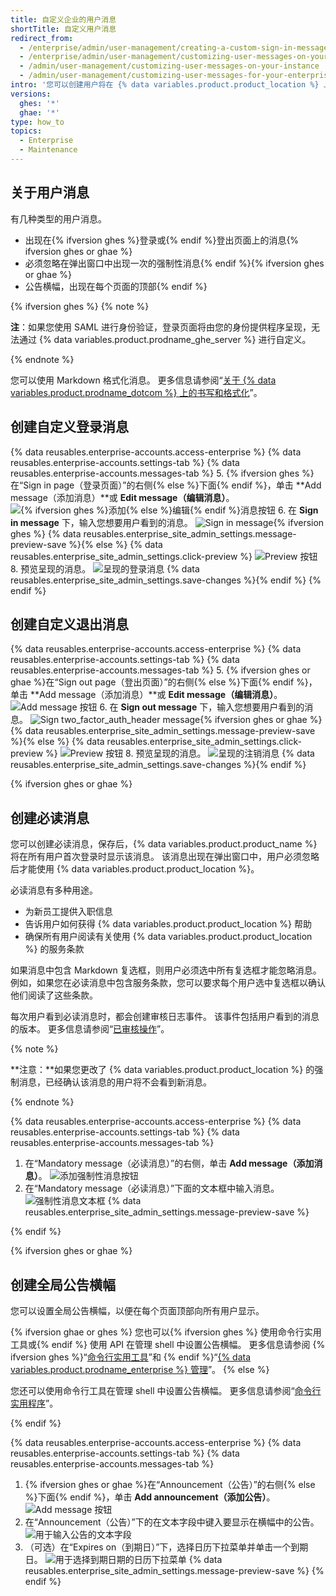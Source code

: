 ```yaml
---
title: 自定义企业的用户消息
shortTitle: 自定义用户消息
redirect_from:
  - /enterprise/admin/user-management/creating-a-custom-sign-in-message
  - /enterprise/admin/user-management/customizing-user-messages-on-your-instance
  - /admin/user-management/customizing-user-messages-on-your-instance
  - /admin/user-management/customizing-user-messages-for-your-enterprise
intro: '您可以创建用户将在 {% data variables.product.product_location %} 上看到的自定义消息。'
versions:
  ghes: '*'
  ghae: '*'
type: how_to
topics:
  - Enterprise
  - Maintenance
---
```


## 关于用户消息

有几种类型的用户消息。
- 出现在{% ifversion ghes %}登录或{% endif %}登出页面上的消息{% ifversion ghes or ghae %}
- 必须忽略在弹出窗口中出现一次的强制性消息{% endif %}{% ifversion ghes or ghae %}
- 公告横幅，出现在每个页面的顶部{% endif %}

{% ifversion ghes %}
{% note %}

**注**：如果您使用 SAML 进行身份验证，登录页面将由您的身份提供程序呈现，无法通过 {% data variables.product.prodname_ghe_server %} 进行自定义。

{% endnote %}

您可以使用 Markdown 格式化消息。 更多信息请参阅“[关于 {% data variables.product.prodname_dotcom %} 上的书写和格式化](/articles/about-writing-and-formatting-on-github/)”。

## 创建自定义登录消息

{% data reusables.enterprise-accounts.access-enterprise %}
{% data reusables.enterprise-accounts.settings-tab %}
{% data reusables.enterprise-accounts.messages-tab %}
5. {% ifversion ghes %}在“Sign in page（登录页面）”的右侧{% else %}下面{% endif %}，单击 **Add message（添加消息）**或 **Edit message（编辑消息）**。 ![{% ifversion ghes %}添加{% else %}编辑{% endif %}消息按钮](/assets/images/enterprise/site-admin-settings/edit-message.png)
6. 在 **Sign in message** 下，输入您想要用户看到的消息。 ![Sign in message](/assets/images/enterprise/site-admin-settings/sign-in-message.png){% ifversion ghes %}
{% data reusables.enterprise_site_admin_settings.message-preview-save %}{% else %}
{% data reusables.enterprise_site_admin_settings.click-preview %}
  ![Preview 按钮](/assets/images/enterprise/site-admin-settings/sign-in-message-preview-button.png)
8. 预览呈现的消息。 ![呈现的登录消息](/assets/images/enterprise/site-admin-settings/sign-in-message-rendered.png)
{% data reusables.enterprise_site_admin_settings.save-changes %}{% endif %}
{% endif %}

## 创建自定义退出消息

{% data reusables.enterprise-accounts.access-enterprise %}
{% data reusables.enterprise-accounts.settings-tab %}
{% data reusables.enterprise-accounts.messages-tab %}
5. {% ifversion ghes or ghae %}在“Sign out page（登出页面）”的右侧{% else %}下面{% endif %}，单击 **Add message（添加消息）**或 **Edit message（编辑消息）**。 ![Add message 按钮](/assets/images/enterprise/site-admin-settings/sign-out-add-message-button.png)
6. 在 **Sign out message** 下，输入您想要用户看到的消息。 ![Sign two_factor_auth_header message](/assets/images/enterprise/site-admin-settings/sign-out-message.png){% ifversion ghes or ghae %}
{% data reusables.enterprise_site_admin_settings.message-preview-save %}{% else %}
{% data reusables.enterprise_site_admin_settings.click-preview %}
  ![Preview 按钮](/assets/images/enterprise/site-admin-settings/sign-out-message-preview-button.png)
8. 预览呈现的消息。 ![呈现的注销消息](/assets/images/enterprise/site-admin-settings/sign-out-message-rendered.png)
{% data reusables.enterprise_site_admin_settings.save-changes %}{% endif %}

{% ifversion ghes or ghae %}
## 创建必读消息

您可以创建必读消息，保存后，{% data variables.product.product_name %} 将在所有用户首次登录时显示该消息。 该消息出现在弹出窗口中，用户必须忽略后才能使用 {% data variables.product.product_location %}。

必读消息有多种用途。

- 为新员工提供入职信息
- 告诉用户如何获得 {% data variables.product.product_location %} 帮助
- 确保所有用户阅读有关使用 {% data variables.product.product_location %} 的服务条款

如果消息中包含 Markdown 复选框，则用户必须选中所有复选框才能忽略消息。 例如，如果您在必读消息中包含服务条款，您可以要求每个用户选中复选框以确认他们阅读了这些条款。

每次用户看到必读消息时，都会创建审核日志事件。 该事件包括用户看到的消息的版本。 更多信息请参阅“[已审核操作](/admin/user-management/audited-actions)”。

{% note %}

**注意：**如果您更改了 {% data variables.product.product_location %} 的强制消息，已经确认该消息的用户将不会看到新消息。

{% endnote %}

{% data reusables.enterprise-accounts.access-enterprise %}
{% data reusables.enterprise-accounts.settings-tab %}
{% data reusables.enterprise-accounts.messages-tab %}
1. 在“Mandatory message（必读消息）”的右侧，单击 **Add message（添加消息）**。 ![添加强制性消息按钮](/assets/images/enterprise/site-admin-settings/add-mandatory-message-button.png)
1. 在“Mandatory message（必读消息）”下面的文本框中输入消息。 ![强制性消息文本框](/assets/images/enterprise/site-admin-settings/mandatory-message-text-box.png)
{% data reusables.enterprise_site_admin_settings.message-preview-save %}

{% endif %}

{% ifversion ghes or ghae %}
## 创建全局公告横幅

您可以设置全局公告横幅，以便在每个页面顶部向所有用户显示。

{% ifversion ghae or ghes %}
您也可以{% ifversion ghes %} 使用命令行实用工具或{% endif %} 使用 API 在管理 shell 中设置公告横幅。 更多信息请参阅 {% ifversion ghes %}“[命令行实用工具](/enterprise/admin/configuration/command-line-utilities#ghe-announce)”和 {% endif %}“[{% data variables.product.prodname_enterprise %} 管理](/rest/reference/enterprise-admin#announcements)”。
{% else %}

您还可以使用命令行工具在管理 shell 中设置公告横幅。 更多信息请参阅“[命令行实用程序](/enterprise/admin/configuration/command-line-utilities#ghe-announce)”。

{% endif %}

{% data reusables.enterprise-accounts.access-enterprise %}
{% data reusables.enterprise-accounts.settings-tab %}
{% data reusables.enterprise-accounts.messages-tab %}
1. {% ifversion ghes or ghae %}在“Announcement（公告）”的右侧{% else %}下面{% endif %}，单击 **Add announcement（添加公告）**。 ![Add message 按钮](/assets/images/enterprise/site-admin-settings/add-announcement-button.png)
1. 在“Announcement（公告）”下的在文本字段中键入要显示在横幅中的公告。 ![用于输入公告的文本字段](/assets/images/enterprise/site-admin-settings/announcement-text-field.png)
1. （可选）在“Expires on（到期日）”下，选择日历下拉菜单并单击一个到期日。 ![用于选择到期日期的日历下拉菜单](/assets/images/enterprise/site-admin-settings/expiration-drop-down.png)
{% data reusables.enterprise_site_admin_settings.message-preview-save %}
{% endif %}

